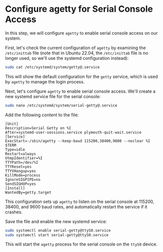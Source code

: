 # Configure agetty for Serial Console Access

In this step, we will configure `agetty` to enable serial console access on our system.

First, let's check the current configuration of `agetty` by examining the `/etc/inittab` file (note that in Ubuntu 22.04, the `/etc/inittab` file is no longer used, so we'll use the systemd configuration instead):

```bash
sudo cat /etc/systemd/system/getty@.service
```

This will show the default configuration for the `getty` service, which is used by `agetty` to manage the login process.

Next, let's configure `agetty` to enable serial console access. We'll create a new systemd service file for the serial console:

```bash
sudo nano /etc/systemd/system/serial-getty@.service
```

Add the following content to the file:

```
[Unit]
Description=Serial Getty on %I
After=systemd-user-sessions.service plymouth-quit-wait.service
[Service]
ExecStart=-/sbin/agetty --keep-baud 115200,38400,9600 --noclear %I $TERM
Type=idle
Restart=always
UtmpIdentifier=%I
TTYPath=/dev/%I
TTYReset=yes
TTYVHangup=yes
KillMode=process
IgnoreSIGPIPE=no
SendSIGHUP=yes
[Install]
WantedBy=getty.target
```

This configuration sets up `agetty` to listen on the serial console at 115200, 38400, and 9600 baud rates, and automatically restart the service if it crashes.

Save the file and enable the new systemd service:

```bash
sudo systemctl enable serial-getty@ttyS0.service
sudo systemctl start serial-getty@ttyS0.service
```

This will start the `agetty` process for the serial console on the `ttyS0` device.
